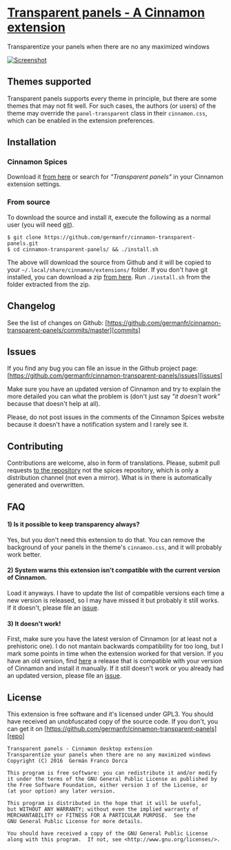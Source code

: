 # [Transparent panels - A Cinnamon extension][repo]

Transparentize your panels when there are no any maximized windows

[![Screenshot](screenshot.png)][repo]

## Themes supported
Transparent panels supports every theme in principle, but there are some themes that may not fit well. For such cases, the authors (or users) of the theme may override the `panel-transparent` class in their `cinnamon.css`, which can be enabled in the extension preferences.

## Installation
### Cinnamon Spices
Download it [from here][spices] or search for _"Transparent panels"_ in your Cinnamon extension settings.
### From source
To download the source and install it, execute the following as a normal user (you will need [git](https://git-scm.com/)).
``` shell
$ git clone https://github.com/germanfr/cinnamon-transparent-panels.git
$ cd cinnamon-transparent-panels/ && ./install.sh
```
The above will download the source from Github and it will be copied to your `~/.local/share/cinnamon/extensions/` folder. If you don't have git installed, you can download a zip [from here](https://github.com/germanfr/cinnamon-transparent-panels/archive/master.zip). Run `./install.sh` from the folder extracted from the zip.

## Changelog
See the list of changes on Github:  [https://github.com/germanfr/cinnamon-transparent-panels/commits/master][commits]

## Issues
If you find any bug you can file an issue in the Github project page: [https://github.com/germanfr/cinnamon-transparent-panels/issues][issues]

Make sure you have an updated version of Cinnamon and try to explain the more detailed you can what the problem is (don't just say _"it doesn't work"_ because that doesn't help at all).

Please, do not post issues in the comments of the Cinnamon Spices website because it doesn't have a notification system and I rarely see it.

## Contributing
Contributions are welcome, also in form of translations. Please, submit pull requests [to the repository][repo] not the spices repository, which is only a distribution channel (not even a mirror). What is in there is automatically generated and overwritten.

## FAQ
#### 1) Is it possible to keep transparency always?
Yes, but you don't need this extension to do that. You can remove the background of your panels in the theme's `cinnamon.css`, and it will probably work better.

#### 2) System warns this extension isn't compatible with the current version of Cinnamon.
Load it anyways. I have to update the list of compatible versions each time a new version is released, so I may have missed it but probably it still works. If it doesn't, please file an [issue][issues].

#### 3) It doesn't work!
First, make sure you have the latest version of Cinnamon (or at least not a prehistoric one). I do not mantain backwards compatibility for too long, but I mark some points in time when the extension worked for that version. If you have an old version, find [here][releases] a release that is compatible with your version of Cinnamon and install it manually. If it still doesn't work or you already had an updated version, please file an [issue][issues].

## License
This extension is free software and it's licensed under GPL3.
You should have received an unobfuscated copy of the source code. If you don't, you can get it on [https://github.com/germanfr/cinnamon-transparent-panels][repo]

```
Transparent panels - Cinnamon desktop extension
Transparentize your panels when there are no any maximized windows
Copyright (C) 2016  Germán Franco Dorca

This program is free software: you can redistribute it and/or modify
it under the terms of the GNU General Public License as published by
the Free Software Foundation, either version 3 of the License, or
(at your option) any later version.

This program is distributed in the hope that it will be useful,
but WITHOUT ANY WARRANTY; without even the implied warranty of
MERCHANTABILITY or FITNESS FOR A PARTICULAR PURPOSE.  See the
GNU General Public License for more details.

You should have received a copy of the GNU General Public License
along with this program.  If not, see <http://www.gnu.org/licenses/>.
```

[repo]: https://github.com/germanfr/cinnamon-transparent-panels
[commits]: https://github.com/germanfr/cinnamon-transparent-panels/commits/master
[issues]: https://github.com/germanfr/cinnamon-transparent-panels/issues
[releases]: https://github.com/germanfr/cinnamon-transparent-panels/releases
[spices]: https://cinnamon-spices.linuxmint.com/extensions/view/42
